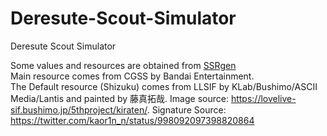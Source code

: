 # Deresute-Scout-Simulator
Deresute Scout Simulator

Some values and resources are obtained from [SSRgen](https://github.com/spring-raining/SSRgen)<br>
Main resource comes from CGSS by Bandai Entertainment.<br>
The Default resource (Shizuku) comes from LLSIF by KLab/Bushimo/ASCII Media/Lantis and painted by 藤真拓哉.
Image source: https://lovelive-sif.bushimo.jp/5thproject/kiraten/.
Signature Source: https://twitter.com/kaor1n_n/status/998092097398820864
